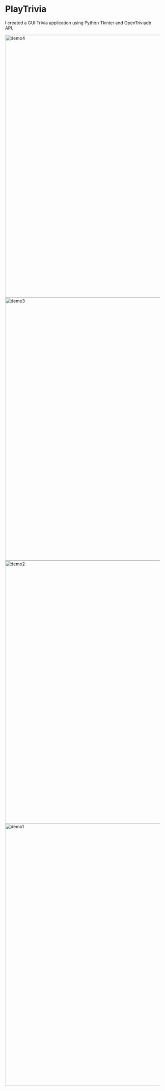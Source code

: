 # PlayTrivia
I created a GUI Trivia application using Python Tkinter and OpenTriviadb API.

<img width="853" alt="demo4" src="https://github.com/user-attachments/assets/d6320883-cc64-492d-8a4a-873c87debe37">

<img width="854" alt="demo3" src="https://github.com/user-attachments/assets/d0ee5df5-4b0c-4695-b600-28a019b7a9bb">

<img width="853" alt="demo2" src="https://github.com/user-attachments/assets/5aab2704-c670-4c02-ba7d-b6e40699ccdd">

<img width="852" alt="demo1" src="https://github.com/user-attachments/assets/30ef7217-f82f-491f-87bf-a01039a6ab4c">
